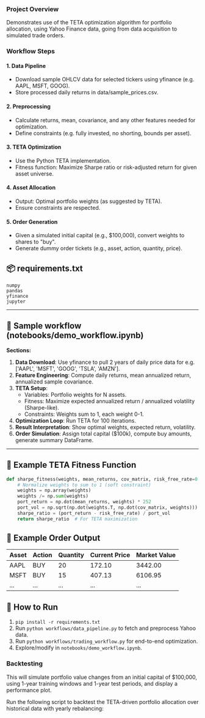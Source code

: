 ### Project Overview

Demonstrates use of the TETA optimization algorithm for portfolio allocation, using Yahoo Finance data, going from data acquisition to simulated trade orders.

### Workflow Steps

#### 1. Data Pipeline

- Download sample OHLCV data for selected tickers using yfinance (e.g. AAPL, MSFT, GOOG).
- Store processed daily returns in data/sample_prices.csv.

#### 2. Preprocessing

- Calculate returns, mean, covariance, and any other features needed for optimization.
- Define constraints (e.g. fully invested, no shorting, bounds per asset).

#### 3. TETA Optimization

- Use the Python TETA implementation.
- Fitness function: Maximize Sharpe ratio or risk-adjusted return for given asset universe.

#### 4. Asset Allocation

- Output: Optimal portfolio weights (as suggested by TETA).
- Ensure constraints are respected.

#### 5. Order Generation

- Given a simulated initial capital (e.g., $100,000), convert weights to shares to "buy".
- Generate dummy order tickets (e.g., asset, action, quantity, price).


## 📦 requirements.txt
```
numpy
pandas
yfinance
jupyter
```

***

## 📝 Sample workflow (notebooks/demo_workflow.ipynb)

**Sections:**
1. **Data Download**: Use yfinance to pull 2 years of daily price data for e.g. ['AAPL', 'MSFT', 'GOOG', 'TSLA', 'AMZN'].
2. **Feature Engineering**: Compute daily returns, mean annualized return, annualized sample covariance.
3. **TETA Setup**: 
   - Variables: Portfolio weights for N assets.
   - Fitness: Maximize expected annualized return / annualized volatility (Sharpe-like).
   - Constraints: Weights sum to 1, each weight 0-1.
4. **Optimization Loop**: Run TETA for 100 iterations.
5. **Result Interpretation**: Show optimal weights, expected return, volatility.
6. **Order Simulation**: Assign total capital ($100k), compute buy amounts, generate summary DataFrame.

***

## 🔑 Example TETA Fitness Function

```python
def sharpe_fitness(weights, mean_returns, cov_matrix, risk_free_rate=0.01):
    # Normalize weights to sum to 1 (soft constraint)
    weights = np.array(weights)
    weights /= np.sum(weights)
    port_return = np.dot(mean_returns, weights) * 252
    port_vol = np.sqrt(np.dot(weights.T, np.dot(cov_matrix, weights))) * np.sqrt(252)
    sharpe_ratio = (port_return - risk_free_rate) / port_vol
    return sharpe_ratio  # For TETA maximization
```


## 📝 Example Order Output

| Asset | Action | Quantity | Current Price | Market Value |
|-------|--------|----------|---------------|--------------|
| AAPL  | BUY    | 20       | 172.10        | 3442.00      |
| MSFT  | BUY    | 15       | 407.13        | 6106.95      |
| ...   | ...    | ...      | ...           | ...          |


## 🚀 How to Run

1. `pip install -r requirements.txt`
2. Run `python workflows/data_pipeline.py` to fetch and preprocess Yahoo data.
3. Run `python workflows/trading_workflow.py` for end-to-end optimization.
4. Explore/modify in `notebooks/demo_workflow.ipynb`.

### Backtesting

This will simulate portfolio value changes from an initial capital of $100,000, using 1-year training windows and 1-year test periods, and display a performance plot.

Run the following script to backtest the TETA-driven portfolio allocation over historical data with yearly rebalancing:

